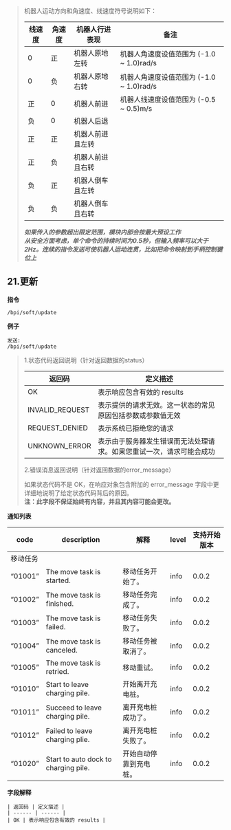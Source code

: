 > 机器人运动方向和角速度、线速度符号说明如下：  
>
> | 线速度 | 角速度 | 机器人行进表现 | 备注 |   
> | ------ | ------ | ------ | ------ |  
> | 0 | 正 | 机器人原地左转 | 机器人角速度设值范围为 (-1.0 ~ 1.0)rad/s |   
> | 0 | 负 | 机器人原地右转 | 机器人角速度设值范围为 (-1.0 ~ 1.0)rad/s |   
> | 正 | 0 | 机器人前进 | 机器人线速度设值范围为 (-0.5 ~ 0.5)m/s |   
> | 负 | 0 | 机器人后退 |  |  
> | 正 | 正 | 机器人前进且左转 |  |  
> | 正 | 负 | 机器人前进且右转 |  |  
> | 负 | 正 | 机器人倒车且左转 |  |  
> | 负 | 负 | 机器人倒车且右转 |  | 
>
> ***如果传入的参数超出限定范围，模块内部会按最大预设工作***  
> ***从安全方面考虑，单个命令的持续时间为0.5秒，但输入频率可以大于2Hz。连续的指令发送可使机器人运动连贯，比如把命令映射到手柄控制键位上***


21.更新
-------------
**指令**  

    /bpi/soft/update

**例子**  

	发送:  
    /bpi/soft/update
    
> 1.状态代码返回说明（针对返回数据的status） 
>
> | 返回码 | 定义描述 |  
> | ------ | ------ |  
> | OK | 表示响应包含有效的 results |   
> | INVALID_REQUEST | 	表示提供的请求无效。这一状态的常见原因包括参数或参数值无效 |   
> | REQUEST_DENIED | 表示系统已拒绝您的请求 |   
> | UNKNOWN_ERROR | 表示由于服务器发生错误而无法处理请求。如果您重试一次，请求可能会成功 |
>
> 2.错误消息返回说明（针对返回数据的error_message）
>
> 如果状态代码不是 OK，在响应对象包含附加的 error_message 字段中更详细地说明了给定状态代码背后的原因。  
> **注：此字段不保证始终有内容，并且其内容可能会更改。**

**通知列表**  

| code | description | 解释 | level | 支持开始版本 |   
| ------ | ------ | ------ | ------ | ------ |    
| 移动任务 |  |  |  |  |  
| “01001” | The move task is started. | 移动任务开始了。 | info | 0.0.2 |   
| “01002” | The move task is finished. | 移动任务完成了。 | info | 0.0.2 |   
| “01003” | The move task is failed. | 移动任务失败了。 | info | 0.0.2 |   
| “01004” | The move task is canceled. | 移动任务被取消了。 | info | 0.0.2 |   
| “01005” | The move task is retried. | 移动重试。 | info | 0.0.2 |   
| “01010” | Start to leave charging pile. | 开始离开充电桩。 | info | 0.0.2 |   
| “01011” | Succeed to leave charging pile. | 离开充电桩成功了。 | info | 0.0.2 |   
| “01012” | Failed to leave charging plie. | 离开充电桩失败了。 | info | 0.0.2 |   
| “01020” | Start to auto dock to charging pile. | 开始自动停靠到充电桩。 | info | 0.0.2 |   

**字段解释** 

	| 返回码 | 定义描述 | 
	| ------ | ------ |  
	| OK | 表示响应包含有效的 results |   

